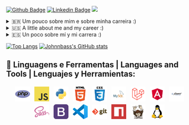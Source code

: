 [![Github Badge](https://img.shields.io/badge/-Github-000?style=flat-square&logo=Github&logoColor=white&link=https://github.com/Johnnbass)](https://github.com/Johnnbass)
[![Linkedin Badge](https://img.shields.io/badge/-LinkedIn-blue?style=flat-square&logo=Linkedin&logoColor=white&link=https://www.linkedin.com/in/jonatha-silveira-5a2a8129/)](https://www.linkedin.com/in/jonatha-silveira-5a2a8129/)
![](https://visitor-badge.laobi.icu/badge?page_id=Johnnbass.Johnnbass)

<details>
<summary>🇧🇷 Um pouco sobre mim e sobre minha carreira :)</summary>
<p>
  
Desde criança, sempre gostei muito de "coisas tecnológicas" (eletrônicos, computadores, etc), o que me levou a cursar um técnico em eletrônica e ir trabalhar na área durante alguns anos, porém, a informática de modo geral sempre me atraiu, foi quando me transferi para o curso de ciência da computação em 2014, migrando para a área definitivamente em 2016 como testador de software e após, como desenvolvedor.

Possuo fácil adaptação e flexibilidade e gosto muito de adquirir e compartilhar novos conhecimentos e, principalmente, contribuir ao máximo com o trabalho que está sendo executado, independente do aspecto, adoro "dar pitacos" :D

Valorizo muito a transparência, a sinceridade e a honestidade, seja para assumir responsabilidades ou problemas, seja para assumir limitações ou dificuldades.

Como pessoa, geralmente sou um pouco reservado no início, mas passo a ser bastante comunicativo depois de ganhar alguma intimidade :) gosto de brincar com as pessoas a fim de manter um ambiente leve e descontraído.

Meus hobbies principais são ler, jogar puzzles do tipo match 3, pintura em pixels e assistir animes e séries. Gosto de falar sobre música, sobre filmes, séries e livros e também gosto de experimentar diferentes tipos e marcas de cafés e cervejas :)

Me chamem para dar um alô, mesmo que seja somente para bater um papo :D

📫 jonatha.psilveira@gmail.com
📜 johnnbass#0012 (discord)
</p>
</details>

<details>
<summary>🇺🇸 A little about me and my career :)</summary>
<p>
  
Since I was a child, I have always liked "technological things" (electronics, computers, etc.), which led me to take a technical course in electronics and work in the area for a few years, however, computing in general has always attracted me, that was when I transferred to the computer science course in 2014, migrating to the area definitively in 2016 as a software tester and later, as a developer.

I have easy adaptation and flexibility and I really like to acquire and share new knowledge and, above all, contribute to the maximum with the work that is being executed, regardless of the aspect, I love to "give tips" :D

I highly value transparency, sincerity and honesty, whether to assume responsibilities or problems, or to assume limitations or difficulties.

As a person, I'm usually a little reserved at first, but I become very communicative after I gain some intimacy :) I like to play with people in order to maintain a light and relaxed atmosphere.

My main hobbies are reading, playing match 3 puzzles, pixel painting and watching anime and series. I like to talk about music, movies, series and books and I also like to try different types and brands of coffee and beer :)

Call me to say hello, even if it's just to chat :D

📫 jonatha.psilveira@gmail.com
📜 johnnbass#0012 (discord)
</p>
</details>

<details>
<summary>🇪🇸 Un poco sobre mí y mi carrera :)</summary>
<p>
  
Desde niño siempre me han gustado las "cosas tecnológicas" (electrónica, computación, etc.), lo que me llevó a tomar un curso técnico en electrónica y trabajar en el área por algunos años, sin embargo, la computación en general siempre ha me atrajo, fue entonces cuando me transfirí a la carrera de informática en el 2014, migrando al área definitivamente en el 2016 como probador de software y posteriormente, como desarrollador.

Tengo fácil adaptación y flexibilidad y me gusta mucho adquirir y compartir nuevos conocimientos y sobre todo contribuir al máximo con el trabajo que se está ejecutando, sin importar el aspecto, me encanta "dar pistas" :D

Valoro mucho la transparencia, la sinceridad y la honestidad, ya sea para asumir responsabilidades o problemas, como para asumir limitaciones o dificultades.

Como persona, suelo ser un poco reservado al principio, pero me vuelvo muy comunicativo después de ganar algo de intimidad :) Me gusta jugar con la gente para mantener un ambiente ligero y relajado.

Mis principales pasatiempos son leer, jugar a los puzzles de match 3, pintar píxeles y ver anime y series. Me gusta hablar de música, animes, series y libros y también me gusta probar diferentes tipos y marcas de café y cerveza :)

Llámame para saludarme, aunque sea para charlar :D

📫 jonatha.psilveira@gmail.com
📜 johnnbass#0012 (discord)
</p>
</details>

[![Top Langs](https://github-readme-stats.vercel.app/api/top-langs/?username=johnnbass&langs_count=8&layout=compact&theme=vue&locale=pt-Br)](https://github.com/johnnbass/github-readme-stats)
[![Johnnbass's GitHub stats](https://github-readme-stats.vercel.app/api?username=johnnbass&include_all_commits=true&count_private=true&theme=vue&show_icons=true&locale=pt-Br)](https://github.com/Johnnbass/github-readme-stats)

## 🧰 Linguagens e Ferramentas | Languages and Tools | Lenguajes y Herramientas:
<p align="center">
<img src="https://raw.githubusercontent.com/github/explore/80688e429a7d4ef2fca1e82350fe8e3517d3494d/topics/php/php.png" alt="PHP" height="40" style="vertical-align:top; margin:4px">
<img src="https://raw.githubusercontent.com/github/explore/80688e429a7d4ef2fca1e82350fe8e3517d3494d/topics/javascript/javascript.png" alt="Javascript" height="40" style="vertical-align:top; margin:4px">
<img src="https://raw.githubusercontent.com/github/explore/80688e429a7d4ef2fca1e82350fe8e3517d3494d/topics/python/python.png" alt="Python" height="40" style="vertical-align:top; margin:4px">
<img src="https://raw.githubusercontent.com/github/explore/80688e429a7d4ef2fca1e82350fe8e3517d3494d/topics/html/html.png" alt="HTML" height="40" style="vertical-align:top; margin:4px">
<img src="https://raw.githubusercontent.com/github/explore/80688e429a7d4ef2fca1e82350fe8e3517d3494d/topics/css/css.png" alt="CSS" height="40" style="vertical-align:top; margin:4px">
<img src="https://raw.githubusercontent.com/github/explore/80688e429a7d4ef2fca1e82350fe8e3517d3494d/topics/mysql/mysql.png" alt="MySQL" height="40" style="vertical-align:top; margin:4px">
<img src="https://raw.githubusercontent.com/github/explore/80688e429a7d4ef2fca1e82350fe8e3517d3494d/topics/laravel/laravel.png" alt="Laravel" height="40" style="vertical-align:top; margin:4px">
<img src="https://raw.githubusercontent.com/github/explore/80688e429a7d4ef2fca1e82350fe8e3517d3494d/topics/angular/angular.png" alt="Angular" height="40" style="vertical-align:top; margin:4px">
<img src="https://raw.githubusercontent.com/github/explore/80688e429a7d4ef2fca1e82350fe8e3517d3494d/topics/jquery/jquery.png" alt="jQuery" height="40" style="vertical-align:top; margin:4px">
<img src="https://raw.githubusercontent.com/github/explore/80688e429a7d4ef2fca1e82350fe8e3517d3494d/topics/sass/sass.png" alt="Sass" height="40" style="vertical-align:top; margin:4px">
<img src="https://raw.githubusercontent.com/github/explore/80688e429a7d4ef2fca1e82350fe8e3517d3494d/topics/bootstrap/bootstrap.png" alt="Bootstrap" height="40" style="vertical-align:top; margin:4px">
<img src="https://raw.githubusercontent.com/github/explore/80688e429a7d4ef2fca1e82350fe8e3517d3494d/topics/visual-studio-code/visual-studio-code.png" alt="VS Code" height="40" style="vertical-align:top; margin:4px">
<img src="https://raw.githubusercontent.com/github/explore/80688e429a7d4ef2fca1e82350fe8e3517d3494d/topics/git/git.png" alt="Git" height="40" style="vertical-align:top; margin:4px">
<img src="https://raw.githubusercontent.com/github/explore/80688e429a7d4ef2fca1e82350fe8e3517d3494d/topics/npm/npm.png" alt="NPM" height="40" style="vertical-align:top; margin:4px">
<img src="https://raw.githubusercontent.com/github/explore/80688e429a7d4ef2fca1e82350fe8e3517d3494d/topics/composer/composer.png" alt="Composer" height="40" style="vertical-align:top; margin:4px">
<img src="https://raw.githubusercontent.com/github/explore/80688e429a7d4ef2fca1e82350fe8e3517d3494d/topics/linux/linux.png" alt="Linux" height="40" style="vertical-align:top; margin:4px">
</p>



